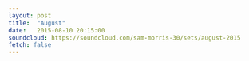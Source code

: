 ```yaml
---
layout: post
title:  "August"
date:   2015-08-10 20:15:00
soundcloud: https://soundcloud.com/sam-morris-30/sets/august-2015
fetch: false
---
```

